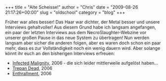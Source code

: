 +++
title = "Alte Scheisse!"
author = "Chris"
date = "2009-08-26 21:17:26+00:00"
slug = "oldschool"
category = "blog"
+++

Früher war alles besser! Das Haar war dichter, der Metal besser und unsere Interviews gehaltvoller! Aus diesem Grund habe ich langsam angefangen, ein paar der letzten Interviews aus dem NecroSlaughter-Webzine vor unserer großen Pause in das neue System zu übertragen! Nun werden langsam aber sicher die anderen folgen, aber es waren doch schon ein paar mehr, dass es zur Vollständigkeit noch ein wenig dauern wird. Aber solange könnt ihr euch an den bisherigen Interviews erfreuen:



<ul>	<li><a href="http://necroslaughter.de/2006/07/infected-malignity-devourment-lasst-grusen/">Infected Malignity</a>, 2006 - die sich leider mittlerweile aufgelöst haben...</li><li><a href="http://necroslaughter.de/2006/08/trepan-dead-niemand-schlaft-mit-niemanden/">Trepan Dead</a>, 2006</li><li><a href="http://necroslaughter.de/2006/09/enthrallment-more-brutal-more-gore-more-sick/">Enthrallment</a>, 2006</li></ul>
